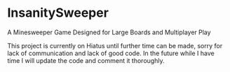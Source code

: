 # InsanitySweeper
A Minesweeper Game Designed for Large Boards and Multiplayer Play

This project is currently on Hiatus until further time can be made, sorry for lack of communication and lack of good code.
In the future while I have time I will update the code and comment it thoroughly.
